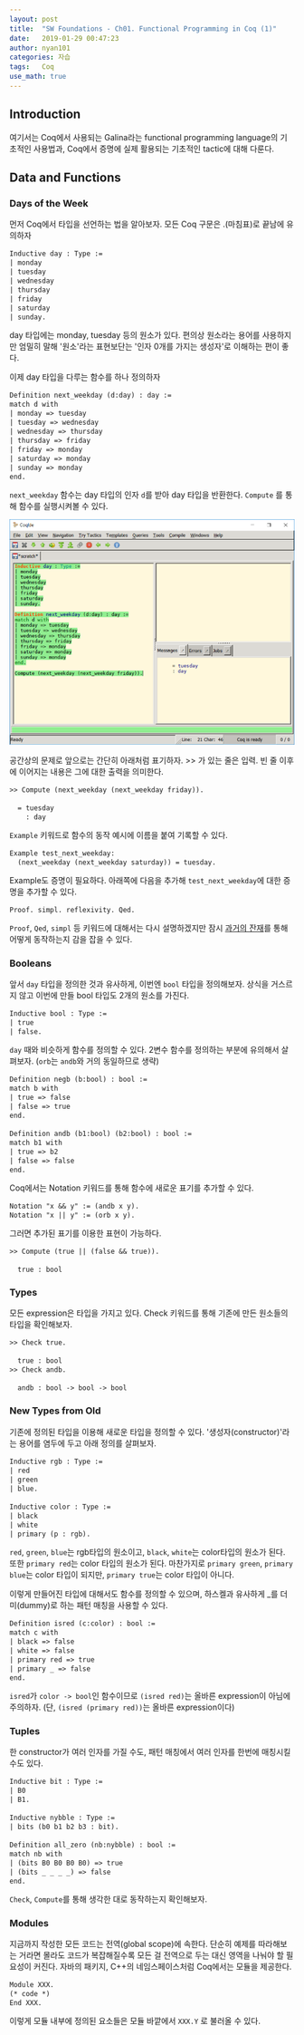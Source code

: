 ```yaml
---
layout: post
title:  "SW Foundations - Ch01. Functional Programming in Coq (1)"
date:   2019-01-29 00:47:23
author: nyan101
categories: 자습
tags:	Coq
use_math: true
---
```




## Introduction

여기서는 Coq에서 사용되는 Galina라는 functional programming language의 기초적인 사용법과, Coq에서 증명에 실제 활용되는 기초적인 tactic에 대해 다룬다.

## Data and Functions

### Days of the Week

먼저 Coq에서 타입을 선언하는 법을 알아보자. 모든 Coq 구문은 .(마침표)로 끝남에 유의하자

```Coq
Inductive day : Type :=
| monday
| tuesday
| wednesday
| thursday
| friday
| saturday
| sunday.
```

day 타입에는 monday, tuesday 등의 원소가 있다. 편의상 원소라는 용어를 사용하지만 엄밀히 말해 '원소'라는 표현보단는 '인자 0개를 가지는 생성자'로 이해하는 편이 좋다.

이제 day 타입을 다루는 함수를 하나 정의하자

```Coq
Definition next_weekday (d:day) : day :=
match d with
| monday => tuesday
| tuesday => wednesday
| wednesday => thursday
| thursday => friday
| friday => monday
| saturday => monday
| sunday => monday
end.
```

`next_weekday` 함수는 day 타입의 인자 `d`를 받아 day 타입을 반환한다.  `Compute` 를 통해 함수를 실행시켜볼 수 있다.

<img src="/assets/images/2019/01/SWF-01-CoqIDE.png" width="700px">

공간상의 문제로 앞으로는 간단히 아래처럼 표기하자. \>\> 가 있는 줄은 입력. 빈 줄 이후에 이어지는 내용은 그에 대한 출력을 의미한다.

```
>> Compute (next_weekday (next_weekday friday)).
  
  = tuesday
    : day
```



`Example` 키워드로 함수의 동작 예시에 이름을 붙여 기록할 수 있다.

```Coq
Example test_next_weekday:
  (next_weekday (next_weekday saturday)) = tuesday.
```

Example도 증명이 필요하다. 아래쪽에 다음을 추가해 `test_next_weekday`에 대한 증명을 추가할 수 있다.

```
Proof. simpl. reflexivity. Qed.
```

`Proof`, `Qed`, `simpl` 등 키워드에 대해서는 다시 설명하겠지만 잠시 [과거의 잔재](https://nyan101.github.io/%EC%A0%84%EC%82%B0/2018/01/08/Coq-02-mynat.html)를 통해 어떻게 동작하는지 감을 잡을 수 있다.



### Booleans

앞서 `day` 타입을 정의한 것과 유사하게, 이번엔 `bool` 타입을 정의해보자. 상식을 거스르지 않고 이번에 만들 bool 타입도 2개의 원소를 가진다.

```Coq
Inductive bool : Type :=
| true
| false.
```

`day` 때와 비슷하게 함수를 정의할 수 있다. 2변수 함수를 정의하는 부분에 유의해서 살펴보자. (`orb`는 `andb`와 거의 동일하므로 생략)

```Coq
Definition negb (b:bool) : bool :=
match b with
| true => false
| false => true
end.

Definition andb (b1:bool) (b2:bool) : bool :=
match b1 with
| true => b2
| false => false
end.
```

Coq에서는 Notation 키워드를 통해 함수에 새로운 표기를 추가할 수 있다.

```Coq
Notation "x && y" := (andb x y).
Notation "x || y" := (orb x y).
```

그러면 추가된 표기를 이용한 표현이 가능하다.

```
>> Compute (true || (false && true)).

  true : bool
```



### Types

모든 expression은 타입을 가지고 있다. Check 키워드를 통해 기존에 만든 원소들의 타입을 확인해보자.

```Coq
>> Check true.

  true : bool
>> Check andb.

  andb : bool -> bool -> bool
```



### New Types from Old

기존에 정의된 타입을 이용해 새로운 타입을 정의할 수 있다. '생성자(constructor)'라는 용어를 염두에 두고 아래 정의를 살펴보자.

```Coq
Inductive rgb : Type :=
| red
| green
| blue.

Inductive color : Type :=
| black
| white
| primary (p : rgb).
```

`red`, `green`, `blue`는 rgb타입의 원소이고, `black`, `white`는 color타입의 원소가 된다. 또한 `primary red`는 color 타입의 원소가 된다. 마찬가지로 `primary green`, `primary blue`는 color 타입이 되지만, `primary true`는 color 타입이 아니다. 

이렇게 만들어진 타입에 대해서도 함수를 정의할 수 있으며, 하스켈과 유사하게 \_를 더미(dummy)로 하는 패턴 매칭을 사용할 수 있다.

```Coq
Definition isred (c:color) : bool :=
match c with
| black => false
| white => false
| primary red => true
| primary _ => false
end.
```

`isred`가 `color -> bool`인 함수이므로 `(isred red)`는 올바른 expression이 아님에 주의하자. (단, `(isred (primary red))`는 올바른 expression이다)



### Tuples

한 constructor가 여러 인자를 가질 수도, 패턴 매칭에서 여러 인자를 한번에 매칭시킬 수도 있다.

```Coq
Inductive bit : Type :=
| B0
| B1.

Inductive nybble : Type :=
| bits (b0 b1 b2 b3 : bit).

Definition all_zero (nb:nybble) : bool :=
match nb with
| (bits B0 B0 B0 B0) => true
| (bits _ _ _ _) => false
end.
```

`Check`, `Compute`를 통해 생각한 대로 동작하는지 확인해보자.



### Modules

지금까지 작성한 모든 코드는 전역(global scope)에 속한다. 단순히 예제를 따라해보는 거라면 몰라도 코드가 복잡해질수록 모든 걸 전역으로 두는 대신 영역을 나눠야 할 필요성이 커진다. 자바의 패키지, C++의 네임스페이스처럼 Coq에서는 모듈을 제공한다.

```Coq
Module XXX.
(* code *)
End XXX.
```

이렇게 모듈 내부에 정의된 요소들은 모듈 바깥에서 `XXX.Y` 로 불러올 수 있다.